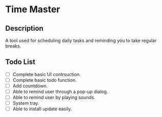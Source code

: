 # Time Master
## Description
A tool used for scheduling daily tasks and reminding you to take regular breaks.

## Todo List
- [ ] Complete basic UI contrsuction.
- [ ] Complete basic todo function.
- [ ] Add countdown.
- [ ] Able to remind user through a pop-up dialog.
- [ ] Able to remind user by playing sounds. 
- [ ] System tray.
- [ ] Able to install update easily.